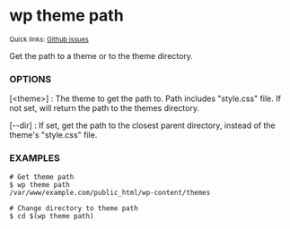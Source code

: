 # wp theme path

<small>Quick links: <a href="https://github.com/issues?q=is%3Aopen+label%3Acommand%3Atheme-path+sort%3Aupdated-desc+org%3Awp-cli">Github issues</a></small>

Get the path to a theme or to the theme directory.

### OPTIONS

[&lt;theme&gt;]
: The theme to get the path to. Path includes "style.css" file.
If not set, will return the path to the themes directory.

[\--dir]
: If set, get the path to the closest parent directory, instead of the
theme's "style.css" file.

### EXAMPLES

    # Get theme path
    $ wp theme path
    /var/www/example.com/public_html/wp-content/themes

    # Change directory to theme path
    $ cd $(wp theme path)



